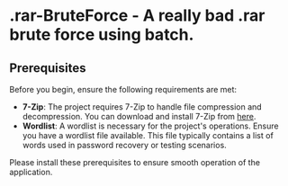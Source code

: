 # .rar-BruteForce - A really bad .rar brute force using batch.

## Prerequisites

Before you begin, ensure the following requirements are met:

- **7-Zip**: The project requires 7-Zip to handle file compression and decompression. You can download and install 7-Zip from [here](https://www.7-zip.org/download.html).
- **Wordlist**: A wordlist is necessary for the project's operations. Ensure you have a wordlist file available. This file typically contains a list of words used in password recovery or testing scenarios.

Please install these prerequisites to ensure smooth operation of the application.

